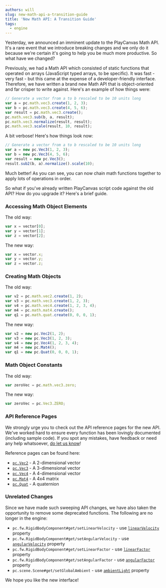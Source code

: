 ```yaml
---
authors: will
slug: new-math-api-a-transition-guide
title: 'New Math API: A Transition Guide'
tags:
  - engine
---
```


Yesterday, we announced an imminent update to the PlayCanvas Math API. It's a rare event that we introduce breaking changes and we only do it because we're certain it's going to help you be much more productive. So what have we changed?

<!-- truncate -->

Previously, we had a Math API which consisted of static functions that operated on arrays (JavaScript typed arrays, to be specific). It was fast - very fast - but this came at the expense of a developer-friendly interface. Therefore, we have written a brand new Math API that is object-oriented and far crisper to write against. Here's an example of how things were:

```javascript
// Generate a vector from a to b rescaled to be 10 units long
var a = pc.math.vec3.create(1, 2, 3);
var b = pc.math.vec3.create(4, 5, 6);
var result = pc.math.vec3.create();
pc.math.vec3.sub(b, a, result);
pc.math.vec3.normalize(result, result);
pc.math.vec3.scale(result, 10, result);
```

A bit verbose! Here's how things look now:

```javascript
// Generate a vector from a to b rescaled to be 10 units long
var a = new pc.Vec3(1, 2, 3);
var b = new pc.Vec3(4, 5, 6);
var result = new pc.Vec3();
result.sub2(b, a).normalize().scale(10);
```

Much better! As you can see, you can now chain math functions together to apply lots of operations in order.

So what if you've already written PlayCanvas script code against the old API? How do you upgrade it? Here's a brief guide.

### Accessing Math Object Elements

The old way:

```javascript
var x = vector[0];
var y = vector[1];
var z = vector[2];
```

The new way:

```javascript
var x = vector.x;
var y = vector.y;
var z = vector.z;
```

### Creating Math Objects

The old way:

```javascript
var v2 = pc.math.vec2.create(1, 2);
var v3 = pc.math.vec3.create(1, 2, 3);
var v4 = pc.math.vec4.create(1, 2, 3, 4);
var m4 = pc.math.mat4.create();
var q1 = pc.math.quat.create(0, 0, 0, 1);
```

The new way:

```javascript
var v2 = new pc.Vec2(1, 2);
var v3 = new pc.Vec3(1, 2, 3);
var v4 = new pc.Vec4(1, 2, 3, 4);
var m4 = new pc.Mat4();
var q1 = new pc.Quat(0, 0, 0, 1);
```

### Math Object Constants

The old way:

```javascript
var zeroVec = pc.math.vec3.zero;
```

The new way:

```javascript
var zeroVec = pc.Vec3.ZERO;
```

### API Reference Pages

We strongly urge you to check out the API reference pages for the new API. We've worked hard to ensure every function has been lovingly documented (including sample code). If you spot any mistakes, have feedback or need any help whatsoever, [do let us know](https://forum.playcanvas.com)!

Reference pages can be found here:

- [`pc.Vec2`](https://api.playcanvas.com/classes/Engine.Vec2.html) - A 2-dimensional vector
- [`pc.Vec3`](https://api.playcanvas.com/classes/Engine.Vec3.html) - A 3-dimensional vector
- [`pc.Vec4`](https://api.playcanvas.com/classes/Engine.Vec4.html) - A 4-dimensional vector
- [`pc.Mat4`](https://api.playcanvas.com/classes/Engine.Mat4.html) - A 4x4 matrix
- [`pc.Quat`](https://api.playcanvas.com/classes/Engine.Quat.html) - A quaternion

### Unrelated Changes

Since we have made such sweeping API changes, we have also taken the opportunity to remove some deprecated functions. The following are no longer in the engine:

- `pc.fw.RigidBodyComponent#get/setLinearVelocity` - use [`linearVelocity`](https://api.playcanvas.com/classes/Engine.RigidBodyComponent.html#linearVelocity) property
- `pc.fw.RigidBodyComponent#get/setAngularVelocity` - use [`angularVelocity`](https://api.playcanvas.com/classes/Engine.RigidBodyComponent.html#angularVelocity) property
- `pc.fw.RigidBodyComponent#get/setLinearFactor` - use [`linearFactor`](https://api.playcanvas.com/classes/Engine.RigidBodyComponent.html#linearFactor) property
- `pc.fw.RigidBodyComponent#get/setAngularFactor` - use [`angularFactor`](https://api.playcanvas.com/classes/Engine.RigidBodyComponent.html#angularFactor) property
- `pc.scene.Scene#get/setGlobalAmbient` - use [`ambientLight`](https://api.playcanvas.com/classes/Engine.Scene.html#ambientLight) property

We hope you like the new interface!
